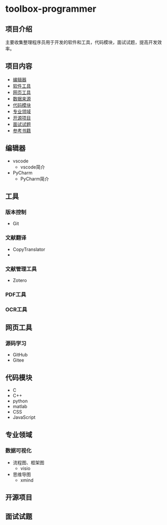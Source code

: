 # toolbox-programmer

## 项目介绍

主要收集整理程序员用于开发的软件和工具，代码模块，面试试题，提高开发效率。

## 项目内容

- [编辑器](#编辑器)
- [软件工具](#软件工具)
- [网页工具](#网页工具)
- [数据来源](#数据来源)
- [代码模块](#代码模块)
- [专业领域](#专业领域)
- [开源项目](#开源项目)
- [面试试题](#面试试题)
- [参考书籍](#参考书籍)


## 编辑器

- vscode
  - vscode简介
- PyCharm
  - PyCharm简介
  
## 工具

### 版本控制

- Git

### 文献翻译

- CopyTranslator
- 

### 文献管理工具

- Zotero

### PDF工具

### OCR工具

## 网页工具

### 源码学习
- GitHub
- Gitee

## 代码模块

- C
- C++
- python
- matlab
- CSS
- JavaScript

## 专业领域

### 数据可视化

- 流程图、框架图
  - visio
- 思维导图
  - xmind

## 开源项目

## 面试试题
